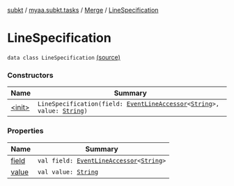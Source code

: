 [subkt](../../../index.md) / [myaa.subkt.tasks](../../index.md) / [Merge](../index.md) / [LineSpecification](./index.md)

# LineSpecification

`data class LineSpecification` [(source)](https://github.com/Myaamori/SubKt/blob/0.1.19/src/main/kotlin/myaa/subkt/tasks/asstasks.kt#L92)

### Constructors

| Name | Summary |
|---|---|
| [&lt;init&gt;](-init-.md) | `LineSpecification(field: `[`EventLineAccessor`](../../../myaa.subkt.ass/-event-line-accessor/index.md)`<`[`String`](https://kotlinlang.org/api/latest/jvm/stdlib/kotlin/-string/index.html)`>, value: `[`String`](https://kotlinlang.org/api/latest/jvm/stdlib/kotlin/-string/index.html)`)` |

### Properties

| Name | Summary |
|---|---|
| [field](field.md) | `val field: `[`EventLineAccessor`](../../../myaa.subkt.ass/-event-line-accessor/index.md)`<`[`String`](https://kotlinlang.org/api/latest/jvm/stdlib/kotlin/-string/index.html)`>` |
| [value](value.md) | `val value: `[`String`](https://kotlinlang.org/api/latest/jvm/stdlib/kotlin/-string/index.html) |
